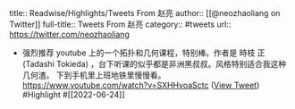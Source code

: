 title:: Readwise/Highlights/Tweets From 赵亮
author:: [[@neozhaoliang on Twitter]]
full-title:: Tweets From 赵亮
category:: #tweets
url:: https://twitter.com/neozhaoliang
- 强烈推荐 youtube 上的一个拓扑和几何课程，特别棒。作者是 時枝 正 (Tadashi Tokieda) ，台下听课的似乎都是非洲黑叔叔。风格特别适合我这种几何渣。
  下到手机里上班地铁里慢慢看。
  https://www.youtube.com/watch?v=SXHHvoaSctc ([View Tweet](https://twitter.com/neozhaoliang/status/1539507431037730816)) #Highlight #[[2022-06-24]]